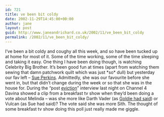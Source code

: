```yaml
---
id: 721
title: ve been bit coldy
date: 2002-11-29T14:45:00+00:00
author: jane
layout: post
guid: http://www.janeandrichard.co.uk/2002/11/ve_been_bit_coldy
permalink: /2002/11/ve_been_bit_coldy/
---
```

I&#8217;ve been a bit coldy and coughy all this week, and so have been tucked up at home for most of it. Some of the time working, some of the time sleeping and taking it easy. One thing I have been doing though, is watching Celebrity Big Brother. It&#8217;s been good fun at times (apart from watching them sewing that damn patchwork quilt which was just \*so\* dull) but yesterday our fav left &#8211; [Sue Perkins](http://www.melandsue.co.uk/). Admittedly, she was our favourite before she went in, but that didn&#8217;t change during the week or so that she was in the house for. During the &#8220;post [eviction](http://www.ananova.com/news/story/sm_718225.html)&#8221; interview last night on Channel 4 Davina showed a clip from a breakfast tv show when they&#8217;d been doing a vote about Melinda &#8211; was she more like Darth Vader (as [Goldie had said](http://uk.tv.yahoo.com/021125/128/dfdts.html)) or Vulcan (as Sue had said)? The vote said she was more Sith. The thought of some breakfast tv show doing this poll just really made me giggle.